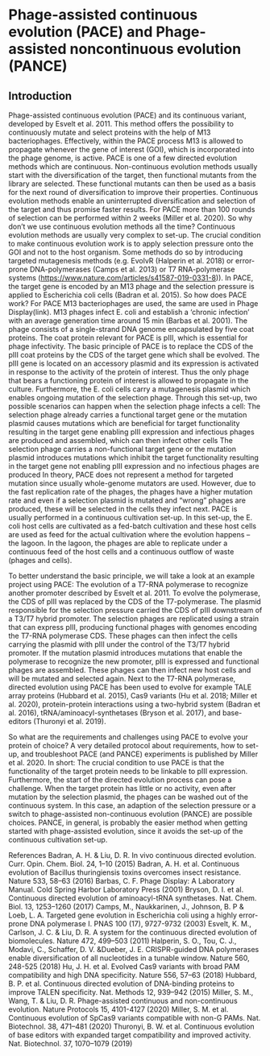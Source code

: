 # Phage-assisted continuous evolution (PACE) and Phage-assisted noncontinuous evolution (PANCE)
## Introduction
Phage-assisted continuous evolution (PACE) and its continuous variant, developed by Esvelt et al. 2011. This method offers the possibility to continuously mutate and select proteins with the help of M13 bacteriophages. Effectively, within the PACE process M13 is allowed to propagate whenever the gene of interest (GOI), which is incorporated into the phage genome, is active.
PACE is one of a few directed evolution methods which are continuous. Non-continuous evolution methods usually start with the diversification of the target, then functional mutants from the library are selected. These functional mutants can then be used as a basis for the next round of diversification to improve their properties. Continuous evolution methods enable an uninterrupted diversification and selection of the target and thus promise faster results. For PACE more than 100 rounds of selection can be performed within 2 weeks (Miller et al. 2020).
So why don’t we use continuous evolution methods all the time? Continuous evolution methods are usually very complex to set-up. The crucial condition to make continuous evolution work is to apply selection pressure onto the GOI and not to the host organism. Some methods do so by introducing targeted mutagenesis methods (e.g. EvolvR (Halperin et al. 2018) or error-prone DNA-polymerases (Camps et al. 2013) or T7 RNA-polymerase systems (https://www.nature.com/articles/s41587-019-0331-8)). In PACE, the target gene is encoded by an M13 phage and the selection pressure is applied to Escherichia coli cells (Badran et al. 2015).
So how does PACE work?
For PACE M13 bacteriophages are used, the same are used in Phage Display(link). M13 phages infect E. coli and establish a ‘chronic infection’ with an average generation time around 15 min (Barbas et al. 2001). The phage consists of a single-strand DNA genome encapsulated by five coat proteins. The coat protein relevant for PACE is pIII, which is essential for phage infectivity. 
The basic principle of PACE is to replace the CDS of the pIII coat proteins by the CDS of the target gene which shall be evolved. The pIII gene is located on an accessory plasmid and its expression is activated in response to the activity of the protein of interest. Thus the only phage that bears a functioning protein of interest is allowed to propagate in the culture. Furthermore, the E. coli cells carry a mutagenesis plasmid which enables ongoing mutation of the selection phage. Through this set-up, two possible scenarios can happen when the selection phage infects a cell:
The selection phage already carries a functional target gene or the mutation plasmid causes mutations which are beneficial for target functionality resulting in the target gene enabling pIII expression and infectious phages are produced and assembled, which can then infect other cells
The selection phage carries a non-functional target gene or the mutation plasmid introduces mutations which inhibit the target functionality resulting in the target gene not enabling pIII expression and no infectious phages are produced
In theory, PACE does not represent a method for targeted mutation since usually whole-genome mutators are used. However, due to the fast replication rate of the phages, the phages have a higher mutation rate and even if a selection plasmid is mutated and “wrong” phages are produced, these will be selected in the cells they infect next.
PACE is usually performed in a continuous cultivation set-up. In this set-up, the E. coli host cells are cultivated as a fed-batch cultivation and these host cells are used as feed for the actual cultivation where the evolution happens – the lagoon. In the lagoon, the phages are able to replicate under a continuous feed of the host cells and a continuous outflow of waste (phages and cells). 

To better understand the basic principle, we will take a look at an example project using PACE: The evolution of a T7-RNA polymerase to recognize another promoter described by Esvelt et al. 2011.
To evolve the polymerase, the CDS of pIII was replaced by the CDS of the T7-polymerase. The plasmid responsible for the selection pressure carried the CDS of pIII downstream of a T3/T7 hybrid promoter. 
The selection phages are replicated using a strain that can express pIII, producing functional phages with genomes encoding the T7-RNA polymerase CDS.
These phages can then infect the cells carrying the plasmid with pIII under the control of the T3/T7 hybrid promoter. If the mutation plasmid introduces mutations that enable the polymerase to recognize the new promoter, pIII is expressed and functional phages are assembled. These phages can then infect new host cells and will be mutated and selected again. 
Next to the T7-RNA polymerase, directed evolution using PACE has been used to evolve for example TALE array proteins (Hubbard et al. 2015), Cas9 variants (Hu et al. 2018; Miller et al. 2020), protein-protein interactions using a two-hybrid system (Badran et al. 2016), tRNA/aminoacyl-synthetases (Bryson et al. 2017), and base-editors (Thuronyi et al. 2019).

So what are the requirements and challenges using PACE to evolve your protein of choice?
A very detailed protocol about requirements, how to set-up, and troubleshoot PACE (and PANCE) experiments is published by Miller et al. 2020. 
In short: The crucial condition to use PACE is that the functionality of the target protein needs to be linkable to pIII expression. 
Furthermore, the start of the directed evolution process can pose a challenge. When the target protein has little or no activity, even after mutation by the selection plasmid, the phages can be washed out of the continuous system. In this case, an adaption of the selection pressure or a switch to phage-assisted non-continuous evolution (PANCE) are possible choices. PANCE, in general, is probably the easier method when getting started with phage-assisted evolution, since it avoids the set-up of the continuous cultivation set-up.


References
Badran, A. H. & Liu, D. R. In vivo continuous directed evolution. Curr. Opin. Chem. Biol. 24, 1–10 (2015)
Badran, A. H. et al. Continuous evolution of Bacillus thuringiensis toxins overcomes insect resistance. Nature 533, 58–63 (2016)
Barbas, C. F. Phage Display: A Laboratory Manual. Cold Spring Harbor Laboratory Press (2001)
Bryson, D. I. et al. Continuous directed evolution of aminoacyl-tRNA synthetases. Nat. Chem. Biol. 13, 1253–1260 (2017)
Camps, M., Naukkarinen, J., Johnson, B. P & Loeb, L. A. Targeted gene evolution in Escherichia coli using a highly error-prone DNA polymerase I. PNAS 100 (17), 9727-9732 (2003)
Esvelt, K. M., Carlson, J. C. & Liu, D. R. A system for the continuous directed evolution of biomolecules. Nature 472, 499–503 (2011)
Halperin, S. O., Tou, C. J., Modavi, C., Schaffer, D. V. &Dueber, J. E. CRISPR-guided DNA polymerases enable diversification of all nucleotides in a tunable window. Nature 560, 248-525 (2018)
Hu, J. H. et al. Evolved Cas9 variants with broad PAM compatibility and high DNA specificity. Nature 556, 57–63 (2018)
Hubbard, B. P. et al. Continuous directed evolution of DNA-binding proteins to improve TALEN specificity. Nat. Methods 12, 939–942 (2015)
Miller, S. M., Wang, T. & Liu, D. R. Phage-assisted continuous and non-continuous evolution. Nature Protocols 15, 4101-4127 (2020)
Miller, S. M. et al. Continuous evolution of SpCas9 variants compatible with non-G PAMs. Nat. Biotechnol. 38, 471–481 (2020)
Thuronyi, B. W. et al. Continuous evolution of base editors with expanded target compatibility and improved activity. Nat. Biotechnol. 37, 1070–1079 (2019)





